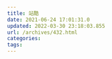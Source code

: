 ```yaml
---
title: 站酷
date: 2021-06-24 17:01:31.0
updated: 2022-03-30 23:18:03.855
url: /archives/432.html
categories: 
tags: 
---
```


